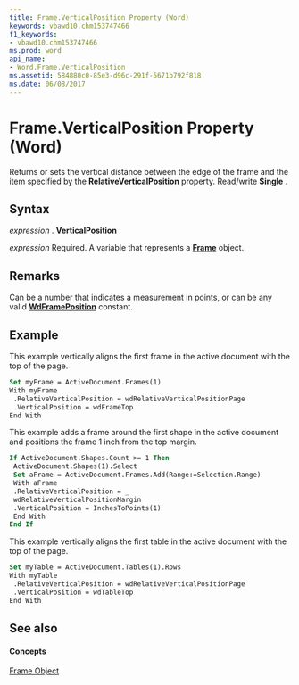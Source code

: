 ```yaml
---
title: Frame.VerticalPosition Property (Word)
keywords: vbawd10.chm153747466
f1_keywords:
- vbawd10.chm153747466
ms.prod: word
api_name:
- Word.Frame.VerticalPosition
ms.assetid: 584880c0-85e3-d96c-291f-5671b792f818
ms.date: 06/08/2017
---
```



# Frame.VerticalPosition Property (Word)

Returns or sets the vertical distance between the edge of the frame and the item specified by the **RelativeVerticalPosition** property. Read/write **Single** .


## Syntax

 _expression_ . **VerticalPosition**

 _expression_ Required. A variable that represents a **[Frame](frame-object-word.md)** object.


## Remarks

Can be a number that indicates a measurement in points, or can be any valid **[WdFramePosition](wdframeposition-enumeration-word.md)** constant.


## Example

This example vertically aligns the first frame in the active document with the top of the page.


```vb
Set myFrame = ActiveDocument.Frames(1) 
With myFrame 
 .RelativeVerticalPosition = wdRelativeVerticalPositionPage 
 .VerticalPosition = wdFrameTop 
End With
```

This example adds a frame around the first shape in the active document and positions the frame 1 inch from the top margin.




```vb
If ActiveDocument.Shapes.Count >= 1 Then 
 ActiveDocument.Shapes(1).Select 
 Set aFrame = ActiveDocument.Frames.Add(Range:=Selection.Range) 
 With aFrame 
 .RelativeVerticalPosition = _ 
 wdRelativeVerticalPositionMargin 
 .VerticalPosition = InchesToPoints(1) 
 End With 
End If
```

This example vertically aligns the first table in the active document with the top of the page.




```vb
Set myTable = ActiveDocument.Tables(1).Rows 
With myTable 
 .RelativeVerticalPosition = wdRelativeVerticalPositionPage 
 .VerticalPosition = wdTableTop 
End With
```


## See also


#### Concepts


[Frame Object](frame-object-word.md)

